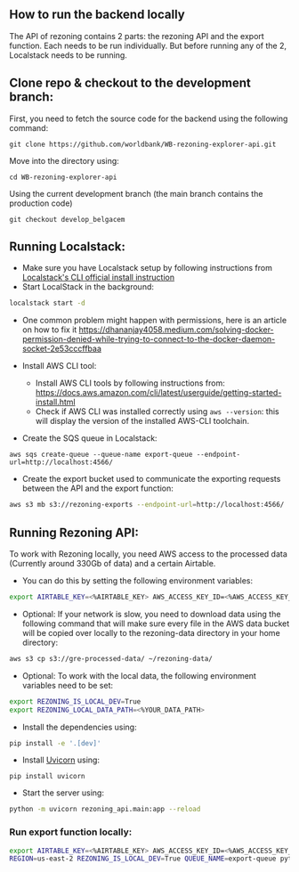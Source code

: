 ## How to run the backend locally

The API of rezoning contains 2 parts: the rezoning API and the export function. Each needs to be run individually. But before running any of the 2, Localstack needs to be running.

## Clone repo & checkout to the development branch:
First, you need to fetch the source code for the backend using the following command:
```
git clone https://github.com/worldbank/WB-rezoning-explorer-api.git
```
Move into the directory using:
```
cd WB-rezoning-explorer-api
```
Using the current development branch (the main branch contains the production code)
```
git checkout develop_belgacem
```
## Running Localstack:
- Make sure you have Localstack setup by following instructions from [Localstack's CLI official install instruction](https://docs.localstack.cloud/getting-started/installation/#localstack-cli)
- Start LocalStack in the background: 
```sh
localstack start -d
```

- One common problem might happen with permissions, here is an article on how to fix it https://dhananjay4058.medium.com/solving-docker-permission-denied-while-trying-to-connect-to-the-docker-daemon-socket-2e53cccffbaa


- Install AWS CLI tool:
    - Install AWS CLI tools by following instructions from: https://docs.aws.amazon.com/cli/latest/userguide/getting-started-install.html
    - Check if AWS CLI was installed correctly using ```aws --version```: this will display the version of the installed AWS-CLI toolchain.


- Create the SQS queue in Localstack:
```
aws sqs create-queue --queue-name export-queue --endpoint-url=http://localhost:4566/
```
- Create the export bucket used to communicate the exporting requests between the API and the export function:
```sh
aws s3 mb s3://rezoning-exports --endpoint-url=http://localhost:4566/
```

## Running Rezoning API:
To work with Rezoning locally, you need AWS access to the processed data (Currently around 330Gb of data) and a certain Airtable. 

- You can do this by setting the following environment variables:
```sh
export AIRTABLE_KEY=<%AIRTABLE_KEY> AWS_ACCESS_KEY_ID=<%AWS_ACCESS_KEY_ID> AWS_SECRET_ACCESS_KEY=<%AWS_SECRET_ACCESS_KEY>
```

- Optional: 
If your network is slow, you need to download data using the following command that will make sure every file in the AWS data bucket will be copied over locally to the rezoning-data directory in your home directory:

```sh
aws s3 cp s3://gre-processed-data/ ~/rezoning-data/
```

- Optional:
To work with the local data, the following environment variables need to be set:
```sh
export REZONING_IS_LOCAL_DEV=True
export REZONING_LOCAL_DATA_PATH=<%YOUR_DATA_PATH>
```


- Install the dependencies using:

```sh
pip install -e '.[dev]'
```

- Install [Uvicorn](https://www.uvicorn.org/) using:
```
pip install uvicorn
```

- Start the server using:

```sh
python -m uvicorn rezoning_api.main:app --reload
```

### Run export function locally:
```sh
export AIRTABLE_KEY=<%AIRTABLE_KEY> AWS_ACCESS_KEY_ID=<%AWS_ACCESS_KEY_ID> AWS_SECRET_ACCESS_KEY=<%AWS_SECRET_ACCESS_KEY>
REGION=us-east-2 REZONING_IS_LOCAL_DEV=True QUEUE_NAME=export-queue python ./export/export.py
```
